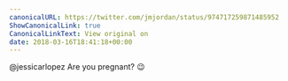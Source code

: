 ```yaml
---
canonicalURL: https://twitter.com/jmjordan/status/974717259871485952
ShowCanonicalLink: true
CanonicalLinkText: View original on
date: 2018-03-16T18:41:18+00:00
---
```

@jessicarlopez Are you pregnant? 😉